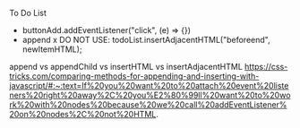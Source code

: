 To Do List
- buttonAdd.addEventListener("click", (e) => {})
- append
x DO NOT USE: todoList.insertAdjacentHTML("beforeend", newItemHTML);

append vs appendChild vs insertHTML vs insertAdjacentHTML
https://css-tricks.com/comparing-methods-for-appending-and-inserting-with-javascript/#:~:text=If%20you%20want%20to%20attach%20event%20listeners%20right%20away%2C%20you%E2%80%99ll%20want%20to%20work%20with%20nodes%20because%20we%20call%20addEventListener%20on%20nodes%2C%20not%20HTML.
